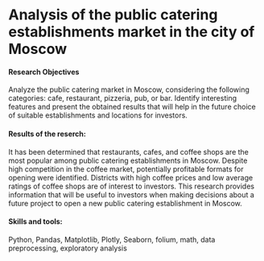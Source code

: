 # Analysis of the public catering establishments market in the city of Moscow 

#### Research Objectives 
Analyze the public catering market in Moscow, considering the following categories: cafe, restaurant, pizzeria, pub, or bar. Identify interesting features and present the obtained results that will help in the future choice of suitable establishments and locations for investors.

#### Results of the reserch: 
It has been determined that restaurants, cafes, and coffee shops are the most popular among public catering establishments in Moscow. Despite high competition in the coffee market, potentially profitable formats for opening were identified. Districts with high coffee prices and low average ratings of coffee shops are of interest to investors. This research provides information that will be useful to investors when making decisions about a future project to open a new public catering establishment in Moscow.

#### Skills and tools: 
Python, Pandas, Matplotlib, Plotly, Seaborn, folium, math, data preprocessing, exploratory analysis
